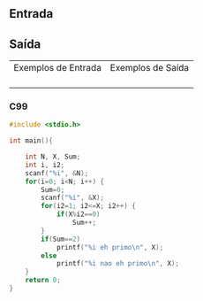 <html>
<body style="padding: 10px 0px;">
    <div class="header">
<h1></h1>
        <div class="problem">
            <div class="description">
                <p>
</p>
            </div>
            <h2>Entrada</h2>
            <div class="input">
                <p>
</p>
            </div>
            <h2>Saída</h2>
            <div class="output">
                <p>
</p>
            </div>
            <div class="both"></div>
            <table>
                <tbody>
                    <tr>
                        <td>Exemplos de Entrada</td>
                        <td>Exemplos de Saída</td>
                    </tr>
                    <tr>
                        <td class="division">
                            <p>
</p>
                            </p>
                        </td>
                        <td>
                            <p>
</p>
                            </p>
                        </td>
                    </tr>
                </tbody>
            </table>
        </div>
    </div>
</body>
</html>

### C99

```c
#include <stdio.h>

int main(){

    int N, X, Sum;
    int i, i2;
    scanf("%i", &N);
    for(i=0; i<N; i++) {
        Sum=0;
        scanf("%i", &X);
        for(i2=1; i2<=X; i2++) {
            if(X%i2==0)
                Sum++;
        }
        if(Sum==2)
            printf("%i eh primo\n", X);
        else
            printf("%i nao eh primo\n", X);
    }
    return 0;
}
```
